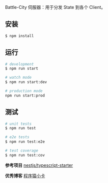  Battle-City 伺服器：用于分发 State 到各个 Client。

 ## 安装

```bash
$ npm install
```

## 运行

```bash
# development
$ npm run start

# watch mode
$ npm run start:dev

# production mode
npm run start:prod
```

## 测试

```bash
# unit tests
$ npm run test

# e2e tests
$ npm run test:e2e

# test coverage
$ npm run test:cov
```

**参考项目**
[nestjs/typescript-starter](https://github.com/nestjs/typescript-starter)

 **优秀博客**
 [程序猿小卡](https://github.com/chyingp/nodejs-learning-guide)